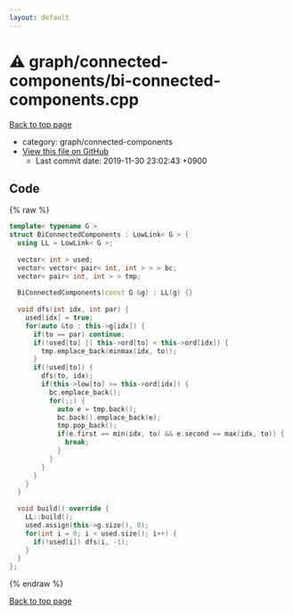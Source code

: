 ```yaml
---
layout: default
---
```


<!-- mathjax config similar to math.stackexchange -->
<script type="text/javascript" async
  src="https://cdnjs.cloudflare.com/ajax/libs/mathjax/2.7.5/MathJax.js?config=TeX-MML-AM_CHTML">
</script>
<script type="text/x-mathjax-config">
  MathJax.Hub.Config({
    TeX: { equationNumbers: { autoNumber: "AMS" }},
    tex2jax: {
      inlineMath: [ ['$','$'] ],
      processEscapes: true
    },
    "HTML-CSS": { matchFontHeight: false },
    displayAlign: "left",
    displayIndent: "2em"
  });
</script>

<script type="text/javascript" src="https://cdnjs.cloudflare.com/ajax/libs/jquery/3.4.1/jquery.min.js"></script>
<script src="https://cdn.jsdelivr.net/npm/jquery-balloon-js@1.1.2/jquery.balloon.min.js" integrity="sha256-ZEYs9VrgAeNuPvs15E39OsyOJaIkXEEt10fzxJ20+2I=" crossorigin="anonymous"></script>
<script type="text/javascript" src="../../../assets/js/copy-button.js"></script>
<link rel="stylesheet" href="../../../assets/css/copy-button.css" />


# :warning: graph/connected-components/bi-connected-components.cpp
<a href="../../../index.html">Back to top page</a>

* category: graph/connected-components
* <a href="{{ site.github.repository_url }}/blob/master/graph/connected-components/bi-connected-components.cpp">View this file on GitHub</a>
    - Last commit date: 2019-11-30 23:02:43 +0900




## Code
{% raw %}
```cpp
template< typename G >
struct BiConnectedComponents : LowLink< G > {
  using LL = LowLink< G >;
 
  vector< int > used;
  vector< vector< pair< int, int > > > bc;
  vector< pair< int, int > > tmp;
 
  BiConnectedComponents(const G &g) : LL(g) {}
 
  void dfs(int idx, int par) {
    used[idx] = true;
    for(auto &to : this->g[idx]) {
      if(to == par) continue;
      if(!used[to] || this->ord[to] < this->ord[idx]) {
        tmp.emplace_back(minmax(idx, to));
      }
      if(!used[to]) {
        dfs(to, idx);
        if(this->low[to] >= this->ord[idx]) {
          bc.emplace_back();
          for(;;) {
            auto e = tmp.back();
            bc.back().emplace_back(e);
            tmp.pop_back();
            if(e.first == min(idx, to) && e.second == max(idx, to)) {
              break;
            }
          }
        }
      }
    }
  }
 
  void build() override {
    LL::build();
    used.assign(this->g.size(), 0);
    for(int i = 0; i < used.size(); i++) {
      if(!used[i]) dfs(i, -1);
    }
  }
};

```
{% endraw %}

<a href="../../../index.html">Back to top page</a>

